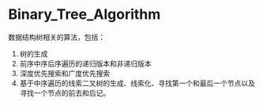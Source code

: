 # Binary_Tree_Algorithm

数据结构树相关的算法，包括：
1. 树的生成
2. 前序中序后序遍历的递归版本和非递归版本
3. 深度优先搜索和广度优先搜索
4. 基于中序遍历的线索二叉树的生成、线索化、寻找第一个和最后一个节点以及寻找一个节点的前去和后记。
